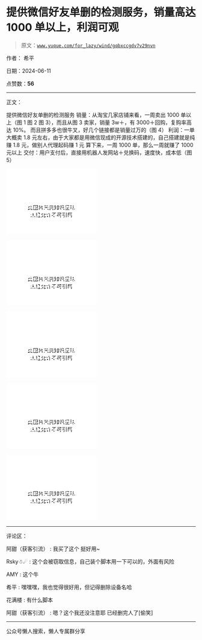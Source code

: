 # 提供微信好友单删的检测服务，销量高达 1000 单以上，利润可观

> 原文：[`www.yuque.com/for_lazy/wind/gqbxccgdv7v29nvn`](https://www.yuque.com/for_lazy/wind/gqbxccgdv7v29nvn)

作者： 希平

日期：2024-06-11

点赞数：**56**

* * *

正文：

提供微信好友单删的检测服务
销量：从淘宝几家店铺来看，一周卖出 1000 单以上（图 1 图 2 图 3），而且从图 3 卖家，销量 3w＋，有 3000＋回购，复购率高达 10%。
而且拼多多也很牛叉，好几个链接都是销量过万的（图 4）
利润：一单大概卖 1.8 元左右，由于大家都是用微信现成的开源技术搭建的，自己搭建就是纯赚 1.8 元，做别人代理起码赚 1 元
算下来，一周 1000 单，那么一周就赚了 1000 元以上 交付：用户支付后，直接用机器人发网站＋兑换码，速度快，成本低（图 5）

![](img/78ab7930aa6a76117d9d6831655ac608.png)

![](img/f90ab96e79455f4d0133da515e467934.png)

![](img/7af9317f50c6df694d6a76f2fad19e03.png)

![](img/66a37054bb55d00d23610c6752e56c2b.png)

![](img/cdd60d62e9ac8e60e355798718fb14c7.png)

* * *

评论区：

阿甜（获客引流） : 我买了这个 挺好用~

Rsky☃☄ : 这个会被窃取信息，自己装个脚本用一下可以的，外面有风险

AMY : 这个牛

希平 : 嘿嘿嘿，我也觉得很好用，但记得删除设备名哈

花满楼 : 有什么脚本

阿甜（获客引流） : 嗯？这个我还没注意耶 已经删完人了[偷笑]

* * *

公众号懒人搜索，懒人专属群分享